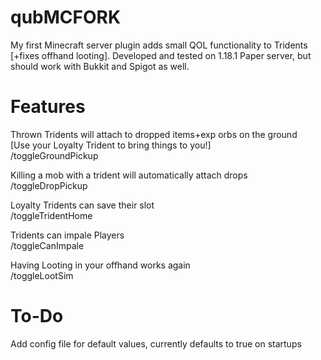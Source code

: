 # qubMCFORK
My first Minecraft server plugin adds small QOL functionality to Tridents [+fixes offhand looting].
Developed and tested on 1.18.1 Paper server, but should work with Bukkit and Spigot as well.

# Features
Thrown Tridents will attach to dropped items+exp orbs on the ground  
[Use your Loyalty Trident to bring things to you!]  
/toggleGroundPickup

Killing a mob with a trident will automatically attach drops  
/toggleDropPickup

Loyalty Tridents can save their slot  
  /toggleTridentHome

Tridents can impale Players   
  /toggleCanImpale
  
Having Looting in your offhand works again   
  /toggleLootSim 

# To-Do  
Add config file for default values, currently defaults to true on startups
